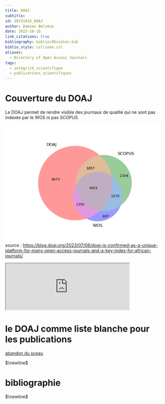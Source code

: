 ```yaml
---
title: DOAJ
subtitle: 
id: 20231016_DOAJ
author: Damien Belvèze
date: 2023-10-16
link_citations: true
bibliography: biblio/Obsidian.bib
biblio_style: csl\ieee.csl
aliases:
  - Directory of Open Access Journals
tags:
  - intégrité_scientifique
  - publications_scientifiques
---
```

# Couverture du DOAJ

Le DOAJ permet de rendre visible des journaux de qualité qui ne sont pas indexés par le WOS ni pas SCOPUS 

![](images/DOAJ_WOS.png)
source : https://blog.doaj.org/2023/07/06/doaj-is-confirmed-as-a-unique-platform-for-many-open-access-journals-and-a-key-index-for-african-journals/



<iframe src="https://masto.ai/@DOAJ/111250553052103792/embed" width="400" allowfullscreen="allowfullscreen" sandbox="allow-scripts allow-same-origin allow-popups allow-popups-to-escape-sandbox allow-forms"></iframe>


# le DOAJ comme liste blanche pour les publications

[abandon du sceau](https://fediscience.org/@petersuber/113793424862556798)



$\newline$
# bibliographie
$\newline$






